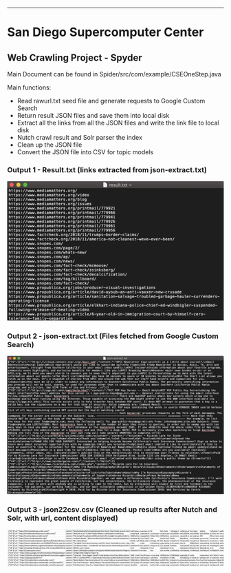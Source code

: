 ---

San Diego Supercomputer Center
=========
## Web Crawling Project - Spyder

Main Document can be found in Spider/src/com/example/CSEOneStep.java

Main functions:

- Read rawurl.txt seed file and generate requests to Google Custom Search
- Return result JSON files and save them into local disk
- Extract all the links from all the JSON files and write the link file to local disk
- Nutch crawl result and Solr parser the index
- Clean up the JSON file
- Convert the JSON file into CSV for topic models


### Output 1 - Result.txt (links extracted from json-extract.txt)
[![image](https://github.com/huangbeidan/Spider/blob/master/assets/output11.png)](#capture)

### Output 2 - json-extract.txt (Files fetched from Google Custom Search)
[![image](https://github.com/huangbeidan/Spider/blob/master/assets/output22.png)](#capture)

### Output 3 - json22csv.csv (Cleaned up results after Nutch and Solr, with url, content displayed)
[![image](https://github.com/huangbeidan/Spider/blob/master/assets/output33.png)](#capture)
